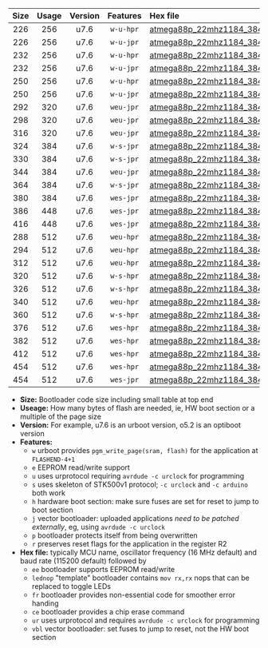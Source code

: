 |Size|Usage|Version|Features|Hex file|
|:-:|:-:|:-:|:-:|:--|
|226|256|u7.6|`w-u-hpr`|[atmega88p_22mhz1184_38400bps_ur.hex](https://raw.githubusercontent.com/stefanrueger/urboot/main//atmega88p_22mhz1184_38400bps_ur.hex)|
|226|256|u7.6|`w-u-jpr`|[atmega88p_22mhz1184_38400bps_ur_vbl.hex](https://raw.githubusercontent.com/stefanrueger/urboot/main//atmega88p_22mhz1184_38400bps_ur_vbl.hex)|
|232|256|u7.6|`w-u-hpr`|[atmega88p_22mhz1184_38400bps_lednop_ur.hex](https://raw.githubusercontent.com/stefanrueger/urboot/main//atmega88p_22mhz1184_38400bps_lednop_ur.hex)|
|232|256|u7.6|`w-u-jpr`|[atmega88p_22mhz1184_38400bps_lednop_ur_vbl.hex](https://raw.githubusercontent.com/stefanrueger/urboot/main//atmega88p_22mhz1184_38400bps_lednop_ur_vbl.hex)|
|250|256|u7.6|`w-u-hpr`|[atmega88p_22mhz1184_38400bps_lednop_fr_ur.hex](https://raw.githubusercontent.com/stefanrueger/urboot/main//atmega88p_22mhz1184_38400bps_lednop_fr_ur.hex)|
|250|256|u7.6|`w-u-jpr`|[atmega88p_22mhz1184_38400bps_lednop_fr_ur_vbl.hex](https://raw.githubusercontent.com/stefanrueger/urboot/main//atmega88p_22mhz1184_38400bps_lednop_fr_ur_vbl.hex)|
|292|320|u7.6|`weu-jpr`|[atmega88p_22mhz1184_38400bps_ee_ur_vbl.hex](https://raw.githubusercontent.com/stefanrueger/urboot/main//atmega88p_22mhz1184_38400bps_ee_ur_vbl.hex)|
|298|320|u7.6|`weu-jpr`|[atmega88p_22mhz1184_38400bps_ee_lednop_ur_vbl.hex](https://raw.githubusercontent.com/stefanrueger/urboot/main//atmega88p_22mhz1184_38400bps_ee_lednop_ur_vbl.hex)|
|316|320|u7.6|`weu-jpr`|[atmega88p_22mhz1184_38400bps_ee_lednop_fr_ur_vbl.hex](https://raw.githubusercontent.com/stefanrueger/urboot/main//atmega88p_22mhz1184_38400bps_ee_lednop_fr_ur_vbl.hex)|
|324|384|u7.6|`w-s-jpr`|[atmega88p_22mhz1184_38400bps_vbl.hex](https://raw.githubusercontent.com/stefanrueger/urboot/main//atmega88p_22mhz1184_38400bps_vbl.hex)|
|330|384|u7.6|`w-s-jpr`|[atmega88p_22mhz1184_38400bps_lednop_vbl.hex](https://raw.githubusercontent.com/stefanrueger/urboot/main//atmega88p_22mhz1184_38400bps_lednop_vbl.hex)|
|344|384|u7.6|`weu-jpr`|[atmega88p_22mhz1184_38400bps_ee_lednop_fr_ce_ur_vbl.hex](https://raw.githubusercontent.com/stefanrueger/urboot/main//atmega88p_22mhz1184_38400bps_ee_lednop_fr_ce_ur_vbl.hex)|
|364|384|u7.6|`w-s-jpr`|[atmega88p_22mhz1184_38400bps_lednop_fr_vbl.hex](https://raw.githubusercontent.com/stefanrueger/urboot/main//atmega88p_22mhz1184_38400bps_lednop_fr_vbl.hex)|
|380|384|u7.6|`wes-jpr`|[atmega88p_22mhz1184_38400bps_ee_vbl.hex](https://raw.githubusercontent.com/stefanrueger/urboot/main//atmega88p_22mhz1184_38400bps_ee_vbl.hex)|
|386|448|u7.6|`wes-jpr`|[atmega88p_22mhz1184_38400bps_ee_lednop_vbl.hex](https://raw.githubusercontent.com/stefanrueger/urboot/main//atmega88p_22mhz1184_38400bps_ee_lednop_vbl.hex)|
|416|448|u7.6|`wes-jpr`|[atmega88p_22mhz1184_38400bps_ee_lednop_fr_vbl.hex](https://raw.githubusercontent.com/stefanrueger/urboot/main//atmega88p_22mhz1184_38400bps_ee_lednop_fr_vbl.hex)|
|288|512|u7.6|`weu-hpr`|[atmega88p_22mhz1184_38400bps_ee_ur.hex](https://raw.githubusercontent.com/stefanrueger/urboot/main//atmega88p_22mhz1184_38400bps_ee_ur.hex)|
|294|512|u7.6|`weu-hpr`|[atmega88p_22mhz1184_38400bps_ee_lednop_ur.hex](https://raw.githubusercontent.com/stefanrueger/urboot/main//atmega88p_22mhz1184_38400bps_ee_lednop_ur.hex)|
|312|512|u7.6|`weu-hpr`|[atmega88p_22mhz1184_38400bps_ee_lednop_fr_ur.hex](https://raw.githubusercontent.com/stefanrueger/urboot/main//atmega88p_22mhz1184_38400bps_ee_lednop_fr_ur.hex)|
|320|512|u7.6|`w-s-hpr`|[atmega88p_22mhz1184_38400bps.hex](https://raw.githubusercontent.com/stefanrueger/urboot/main//atmega88p_22mhz1184_38400bps.hex)|
|326|512|u7.6|`w-s-hpr`|[atmega88p_22mhz1184_38400bps_lednop.hex](https://raw.githubusercontent.com/stefanrueger/urboot/main//atmega88p_22mhz1184_38400bps_lednop.hex)|
|340|512|u7.6|`weu-hpr`|[atmega88p_22mhz1184_38400bps_ee_lednop_fr_ce_ur.hex](https://raw.githubusercontent.com/stefanrueger/urboot/main//atmega88p_22mhz1184_38400bps_ee_lednop_fr_ce_ur.hex)|
|360|512|u7.6|`w-s-hpr`|[atmega88p_22mhz1184_38400bps_lednop_fr.hex](https://raw.githubusercontent.com/stefanrueger/urboot/main//atmega88p_22mhz1184_38400bps_lednop_fr.hex)|
|376|512|u7.6|`wes-hpr`|[atmega88p_22mhz1184_38400bps_ee.hex](https://raw.githubusercontent.com/stefanrueger/urboot/main//atmega88p_22mhz1184_38400bps_ee.hex)|
|382|512|u7.6|`wes-hpr`|[atmega88p_22mhz1184_38400bps_ee_lednop.hex](https://raw.githubusercontent.com/stefanrueger/urboot/main//atmega88p_22mhz1184_38400bps_ee_lednop.hex)|
|412|512|u7.6|`wes-hpr`|[atmega88p_22mhz1184_38400bps_ee_lednop_fr.hex](https://raw.githubusercontent.com/stefanrueger/urboot/main//atmega88p_22mhz1184_38400bps_ee_lednop_fr.hex)|
|454|512|u7.6|`wes-hpr`|[atmega88p_22mhz1184_38400bps_ee_lednop_fr_ce.hex](https://raw.githubusercontent.com/stefanrueger/urboot/main//atmega88p_22mhz1184_38400bps_ee_lednop_fr_ce.hex)|
|454|512|u7.6|`wes-jpr`|[atmega88p_22mhz1184_38400bps_ee_lednop_fr_ce_vbl.hex](https://raw.githubusercontent.com/stefanrueger/urboot/main//atmega88p_22mhz1184_38400bps_ee_lednop_fr_ce_vbl.hex)|

- **Size:** Bootloader code size including small table at top end
- **Useage:** How many bytes of flash are needed, ie, HW boot section or a multiple of the page size
- **Version:** For example, u7.6 is an urboot version, o5.2 is an optiboot version
- **Features:**
  + `w` urboot provides `pgm_write_page(sram, flash)` for the application at `FLASHEND-4+1`
  + `e` EEPROM read/write support
  + `u` uses urprotocol requiring `avrdude -c urclock` for programming
  + `s` uses skeleton of STK500v1 protocol; `-c urclock` and `-c arduino` both work
  + `h` hardware boot section: make sure fuses are set for reset to jump to boot section
  + `j` vector bootloader: uploaded applications *need to be patched externally*, eg, using `avrdude -c urclock`
  + `p` bootloader protects itself from being overwritten
  + `r` preserves reset flags for the application in the register R2
- **Hex file:** typically MCU name, oscillator frequency (16 MHz default) and baud rate (115200 default) followed by
  + `ee` bootloader supports EEPROM read/write
  + `lednop` "template" bootloader contains `mov rx,rx` nops that can be replaced to toggle LEDs
  + `fr` bootloader provides non-essential code for smoother error handing
  + `ce` bootloader provides a chip erase command
  + `ur` uses urprotocol and requires `avrdude -c urclock` for programming
  + `vbl` vector bootloader: set fuses to jump to reset, not the HW boot section
